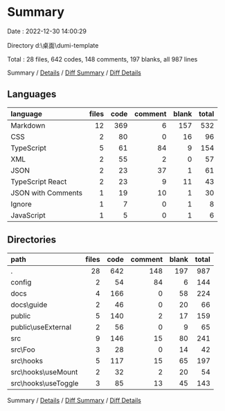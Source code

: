 # Summary

Date : 2022-12-30 14:00:29

Directory d:\\桌面\\dumi-template

Total : 28 files, 642 codes, 148 comments, 197 blanks, all 987 lines

Summary / [Details](details.md) / [Diff Summary](diff.md) / [Diff Details](diff-details.md)

## Languages

| language           | files | code | comment | blank | total |
| :----------------- | ----: | ---: | ------: | ----: | ----: |
| Markdown           |    12 |  369 |       6 |   157 |   532 |
| CSS                |     2 |   80 |       0 |    16 |    96 |
| TypeScript         |     5 |   61 |      84 |     9 |   154 |
| XML                |     2 |   55 |       2 |     0 |    57 |
| JSON               |     2 |   23 |      37 |     1 |    61 |
| TypeScript React   |     2 |   23 |       9 |    11 |    43 |
| JSON with Comments |     1 |   19 |      10 |     1 |    30 |
| Ignore             |     1 |    7 |       0 |     1 |     8 |
| JavaScript         |     1 |    5 |       0 |     1 |     6 |

## Directories

| path                  | files | code | comment | blank | total |
| :-------------------- | ----: | ---: | ------: | ----: | ----: |
| .                     |    28 |  642 |     148 |   197 |   987 |
| config                |     2 |   54 |      84 |     6 |   144 |
| docs                  |     4 |  166 |       0 |    58 |   224 |
| docs\\guide           |     2 |   46 |       0 |    20 |    66 |
| public                |     5 |  140 |       2 |    17 |   159 |
| public\\useExternal   |     2 |   56 |       0 |     9 |    65 |
| src                   |     9 |  146 |      15 |    80 |   241 |
| src\\Foo              |     3 |   28 |       0 |    14 |    42 |
| src\\hooks            |     5 |  117 |      15 |    65 |   197 |
| src\\hooks\\useMount  |     2 |   32 |       2 |    20 |    54 |
| src\\hooks\\useToggle |     3 |   85 |      13 |    45 |   143 |

Summary / [Details](details.md) / [Diff Summary](diff.md) / [Diff Details](diff-details.md)

